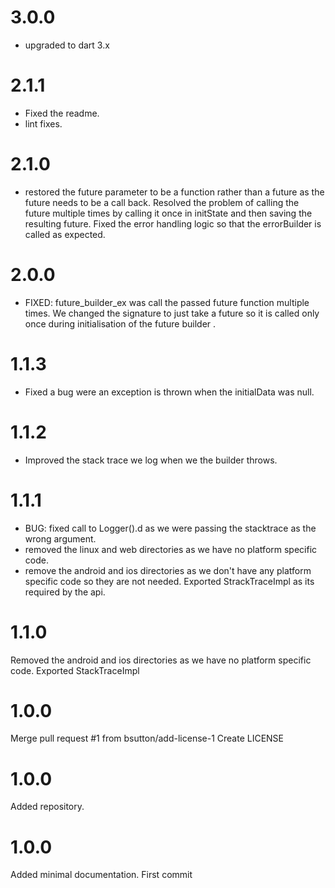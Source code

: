 # 3.0.0
- upgraded to dart 3.x

# 2.1.1
- Fixed the readme.
- lint fixes.

# 2.1.0
- restored the future parameter to be a function rather than a future as the future needs to be a call back. Resolved the problem of calling the future multiple times by calling it once in initState and then saving the resulting future. Fixed the error handling logic so that the errorBuilder is called as expected.

# 2.0.0
- FIXED: future_builder_ex was call the passed future function multiple times.  We changed the signature to just take a future so it is called only once during initialisation of the future builder .

# 1.1.3
- Fixed a bug were an exception is thrown when the initialData was null.

# 1.1.2
- Improved the stack trace we log when we the builder throws.

# 1.1.1
- BUG: fixed call to Logger().d as we were passing the stacktrace as the wrong argument.
- removed the linux and web directories as we have no platform specific code.
- remove the android and ios directories as we don't have any platform specific code so they are not needed. Exported StrackTraceImpl as its required by the api.

# 1.1.0
Removed the android and ios directories as we have no platform specific code.
Exported StackTraceImpl
# 1.0.0
Merge pull request #1 from bsutton/add-license-1
Create LICENSE

# 1.0.0
Added repository.

# 1.0.0
Added minimal documentation.
First commit

